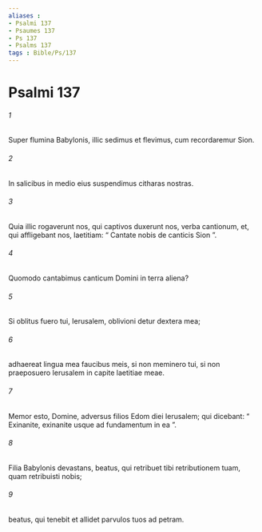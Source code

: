 ```yaml
---
aliases : 
- Psalmi 137
- Psaumes 137
- Ps 137
- Psalms 137
tags : Bible/Ps/137
---
```


# Psalmi 137

###### 1
Super flumina Babylonis, illic sedimus et flevimus, cum recordaremur Sion.
###### 2
In salicibus in medio eius suspendimus citharas nostras.
###### 3
Quia illic rogaverunt nos, qui captivos duxerunt nos, verba cantionum, et, qui affligebant nos, laetitiam: “ Cantate nobis de canticis Sion ”.
###### 4
Quomodo cantabimus canticum Domini in terra aliena?
###### 5
Si oblitus fuero tui, Ierusalem, oblivioni detur dextera mea;
###### 6
adhaereat lingua mea faucibus meis, si non meminero tui, si non praeposuero Ierusalem in capite laetitiae meae.
###### 7
Memor esto, Domine, adversus filios Edom diei Ierusalem; qui dicebant: “ Exinanite, exinanite usque ad fundamentum in ea ”.
###### 8
Filia Babylonis devastans, beatus, qui retribuet tibi retributionem tuam, quam retribuisti nobis;
###### 9
beatus, qui tenebit et allidet parvulos tuos ad petram.
